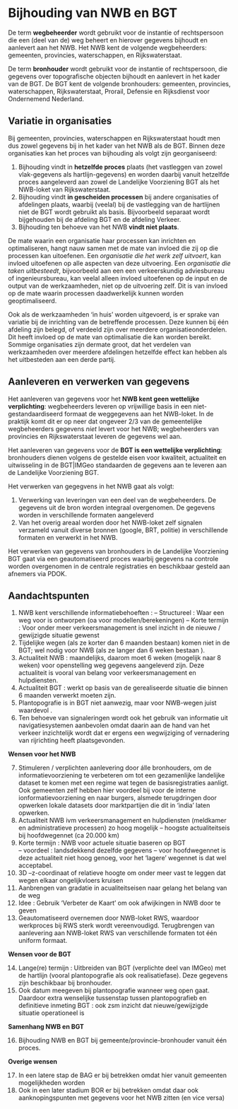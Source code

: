 # Bijhouding van NWB en BGT

De term **wegbeheerder** wordt gebruikt voor de instantie of rechtspersoon die een (deel van de) weg beheert en hierover gegevens bijhoudt en aanlevert aan het NWB. Het NWB kent de volgende wegbeheerders: gemeenten, provincies, waterschappen, en Rijkswaterstaat.

De term **bronhouder** wordt gebruikt voor de instantie of rechtspersoon, die gegevens over topografische objecten bijhoudt en aanlevert in het kader van de BGT. De BGT kent de volgende bronhouders: gemeenten, provincies, waterschappen, Rijkswaterstaat, Prorail, Defensie en Rijksdienst voor Ondernemend Nederland.

## Variatie in organisaties
Bij gemeenten, provincies, waterschappen en Rijkswaterstaat houdt men dus zowel gegevens bij in het kader van het NWB als de BGT. Binnen deze organisaties kan het proces van bijhouding als volgt zijn georganiseerd:
1. Bijhouding vindt in **hetzelfde proces** plaats (het vastleggen van zowel vlak-gegevens als hartlijn-gegevens) en worden daarbij vanuit hetzelfde proces aangeleverd aan zowel de Landelijke Voorziening BGT als het NWB-loket van Rijkswaterstaat.  
2. Bijhouding vindt **in gescheiden processen** bij andere organisaties of afdelingen plaats, waarbij (veelal) bij de vastlegging van de hartlijnen niet de BGT wordt gebruikt als basis. Bijvoorbeeld separaat wordt bijgehouden bij de afdeling BGT en de afdeling Verkeer.
3. Bijhouding ten behoeve van het NWB **vindt niet plaats**.

De mate waarin een organisatie haar processen kan inrichten en optimaliseren, hangt nauw samen met de mate van invloed die zij op die processen kan uitoefenen. Een _organisatie die het werk zelf uitvoert_, kan invloed uitoefenen op alle aspecten van deze uitvoering. Een _organisatie die taken uitbesteedt_, bijvoorbeeld aan een een verkeerskundig adviesbureau of ingenieursbureau, kan veelal alleen invloed uitoefenen op de input en de output van de werkzaamheden, niet op de uitvoering zelf. Dit is van invloed op de mate waarin processen daadwerkelijk kunnen worden geoptimaliseerd.

Ook als de werkzaamheden ‘in huis’ worden uitgevoerd, is er sprake van variatie bij de inrichting van de betreffende processen. Deze
kunnen bij één afdeling zijn belegd, of verdeeld zijn over meerdere organisatieonderdelen. Dit heeft invloed op de mate van optimalisatie die kan worden bereikt. Sommige organisaties zijn dermate groot, dat het verdelen van werkzaamheden over meerdere afdelingen hetzelfde effect kan hebben als het uitbesteden aan een derde partij.

## Aanleveren en verwerken van gegevens
Het aanleveren van gegevens voor het **NWB kent geen wettelijke verplichting**: wegbeheerders leveren op vrijwillige basis in een niet-gestandaardiseerd formaat de weggegevens aan het NWB-loket. In de praktijk komt dit er op neer dat ongeveer 2/3 van de gemeentelijke wegbeheerders gegevens _niet_ levert voor het NWB; wegbeheerders van provincies en Rijkswaterstaat leveren de gegevens wel aan.

Het aanleveren van gegevens voor de **BGT is een wettelijke verplichting**: bronhouders dienen volgens de gestelde eisen voor kwaliteit,  actualiteit en uitwisseling in de BGT|IMGeo standaarden de gegevens aan te leveren aan de Landelijke Voorziening BGT. 

Het verwerken van gegegvens in het NWB gaat als volgt: 
1.	Verwerking van leveringen van een deel van de wegbeheerders. De gegevens uit de bron worden integraal overgenomen. De gegevens worden in verschillende formaten aangeleverd 
2.	Van het overig areaal worden door het NWB-loket zelf signalen verzameld vanuit diverse bronnen (google, BRT, politie) in verschillende formaten en verwerkt in het NWB.

Het verwerken van gegevens van bronhouders in de Landelijke Voorziening BGT gaat via een geautomatiseerd proces waarbij gegevens na controle worden overgenomen in de centrale registraties en beschikbaar gesteld aan afnemers via PDOK.

## Aandachtspunten

1. NWB kent verschillende informatiebehoeften :
–	Structureel : Waar een weg voor is ontworpen (oa voor modellen/berekeningen)
–	Korte termijn : Voor onder meer verkeersmanagement is snel inzicht in de nieuwe / gewijzigde situatie gewenst
2. Tijdelijke wegen (als ze korter dan 6 maanden bestaan) komen niet in de BGT; wel nodig voor NWB (als ze langer dan 6 weken bestaan ). 
3. Actualiteit NWB : maandelijks, daarom moet 6 weken (mogelijk naar 8 weken) voor openstelling weg gegevens aangeleverd zijn. Deze actualiteit is vooral van belang voor  verkeersmanagement en hulpdiensten.
4. Actualiteit BGT : werkt op basis van de gerealiseerde situatie die binnen 6 maanden verwerkt moeten zijn.
5. Plantopografie is in BGT niet aanwezig, maar voor NWB-wegen juist waardevol .
6. Ten behoeve van signaleringen wordt ook het gebruik van informatie uit navigatiesystemen aanbevolen omdat daarin aan de hand van het verkeer inzichtelijk wordt dat er ergens een wegwijziging of vernadering van rijrichting heeft plaatsgevonden. 

**Wensen voor het NWB**

7. Stimuleren / verplichten aanlevering door álle bronhouders, om de informatievoorziening te verbeteren om tot een gezamenlijke landelijke dataset te komen met een regime wat tegen de basisregistraties aanligt. Ook gemeenten zelf hebben hier voordeel bij voor de interne ionformatievoorziening en naar burgers, alsmede terugdringen door opwerken lokale datasets door marktpartijen die dit in ‘india’ laten opwerken.
8. Actualiteit NWB ivm verkeersmanagement en hulpdiensten (meldkamer en administratieve processen) zo hoog mogelijk – hoogste actualiteitseis bij hoofdwegennet (ca 20.000 km)
9. Korte termijn  : NWB voor actuele situatie baseren op BGT  
–	voordeel : landsdekkend dezelfde gegevens 
–	voor hoofdwegennet is deze actualiteit niet hoog genoeg, voor het ‘lagere’ wegennet is dat wel acceptabel.
10. 3D –z-coordinaat of relatieve hoogte om onder meer vast te leggen dat wegen elkaar ongelijkvloers kruisen
11. Aanbrengen van gradatie in acualiteitseisen naar gelang het belang van de weg
12. Idee :  Gebruik ‘Verbeter de Kaart’ om ook afwijkingen in NWB door te geven
13. Geautomatiseerd overnemen door NWB-loket RWS, waardoor werkproces bij RWS sterk wordt vereenvoudigd. Terugbrengen van aanlevering aan NWB-loket RWS van verschillende formaten tot één uniform formaat.

**Wensen voor de BGT**

14. Lange(re) termijn : Uitbreiden van BGT (verplichte deel van IMGeo) met de hartlijn (vooral plantopografie als ook realisatiefase). Deze gegevens zijn beschikbaar bij bronhouder.
15. Ook datum meegeven bij plantopografie wanneer weg open gaat. Daardoor extra wenselijke tussenstap tussen plantopografieb en definitieve inmeting BGT : ook zsm inzicht dat nieuwe/gewijzigde situatie operationeel is

**Samenhang NWB en BGT**

16. Bijhouding NWB en BGT bij gemeente/provincie-bronhouder vanuit één proces. 

**Overige wensen**

17. In een latere stap de BAG er bij betrekken omdat hier vanuit gemeenten mogelijkheden worden
18. Ook in een later stadium BOR er bij betrekken omdat daar ook aanknopingspunten met gegevens voor het NWB zitten (en vice versa)


